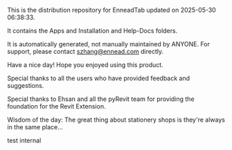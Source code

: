 This is the distribution repository for EnneadTab updated on 2025-05-30 06:38:33.

It contains the Apps and Installation and Help-Docs folders.

It is automatically generated, not manually maintained by ANYONE.
For support, please contact szhang@ennead.com directly.

Have a nice day! Hope you enjoyed using this product.

Special thanks to all the users who have provided feedback and suggestions.

Special thanks to Ehsan and all the pyRevit team for providing the foundation for the Revit Extension.



Wisdom of the day:
The great thing about stationery shops is they're always in the same place...

test internal
